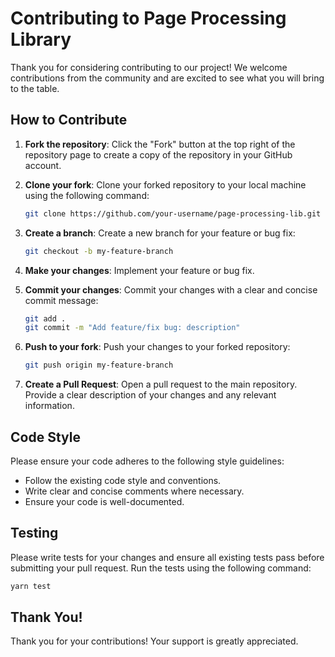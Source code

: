 # Contributing to Page Processing Library

Thank you for considering contributing to our project! We welcome contributions from the community and are excited to see what you will bring to the table.

## How to Contribute

1. **Fork the repository**: Click the "Fork" button at the top right of the repository page to create a copy of the repository in your GitHub account.

2. **Clone your fork**: Clone your forked repository to your local machine using the following command:
    ```sh
    git clone https://github.com/your-username/page-processing-lib.git
    ```

3. **Create a branch**: Create a new branch for your feature or bug fix:
    ```sh
    git checkout -b my-feature-branch
    ```

4. **Make your changes**: Implement your feature or bug fix.

5. **Commit your changes**: Commit your changes with a clear and concise commit message:
    ```sh
    git add .
    git commit -m "Add feature/fix bug: description"
    ```

6. **Push to your fork**: Push your changes to your forked repository:
    ```sh
    git push origin my-feature-branch
    ```

7. **Create a Pull Request**: Open a pull request to the main repository. Provide a clear description of your changes and any relevant information.

## Code Style

Please ensure your code adheres to the following style guidelines:
- Follow the existing code style and conventions.
- Write clear and concise comments where necessary.
- Ensure your code is well-documented.

## Testing

Please write tests for your changes and ensure all existing tests pass before submitting your pull request. Run the tests using the following command:
```sh
yarn test
```

## Thank You!

Thank you for your contributions! Your support is greatly appreciated.
